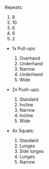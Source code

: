 Repeats:
1. 8
2. 10
3. 6
4. 6
5. 2 

- 1x Pull-ups:
	1. Overhand    
	2. Underhand
	3. Narrow    
	4. Underhand
	5. Wide

- 2x Push-ups:
	1. Standard    
	2. Incline    
	3. Narrow
	4. Incline    
	5. Wide

- 4x Squats:
	1. Standard    
	2. Lunges    
	3. Side lunges
	4. Lunges    
	5. Narrow